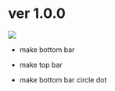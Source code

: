 # ver 1.0.0

![](https://user-images.githubusercontent.com/72495729/167055456-dd6c747e-04b3-42e9-91a8-750a6dfb63a8.png)

- make bottom bar
  
- make top bar
  
- make bottom bar circle dot